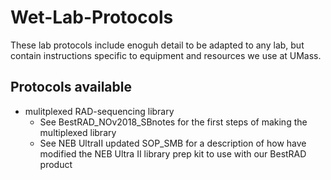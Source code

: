 # Wet-Lab-Protocols
These lab protocols include enoguh detail to be adapted to any lab, but contain instructions specific to equipment and resources we use at UMass.

## Protocols available
* mulitplexed RAD-sequencing library
  * See BestRAD_NOv2018_SBnotes for the first steps of making the multiplexed library
  * See NEB UltraII updated SOP_SMB for a description of how have modified the NEB Ultra II library prep kit to use with our BestRAD product

